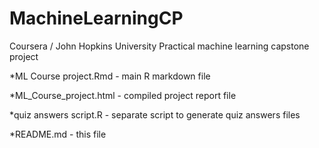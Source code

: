 # MachineLearningCP
Coursera / John Hopkins University Practical machine learning capstone project

*ML Course project.Rmd  - main R markdown file  

*ML_Course_project.html - compiled project report file  

*quiz answers script.R - separate script to generate quiz answers files  

*README.md - this file  

